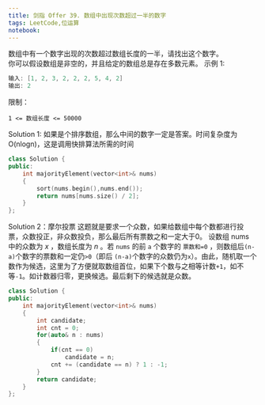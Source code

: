```yaml
---
title: 剑指 Offer 39. 数组中出现次数超过一半的数字
tags: LeetCode,位运算
notebook: 
---
```

数组中有一个数字出现的次数超过数组长度的一半，请找出这个数字。  
你可以假设数组是非空的，并且给定的数组总是存在多数元素。
示例 1: 
```cpp
输入: [1, 2, 3, 2, 2, 2, 5, 4, 2]
输出: 2
```
限制：
```
1 <= 数组长度 <= 50000
```

Solution 1:
如果是个排序数组，那么中间的数字一定是答案。时间复杂度为O(nlogn)，这是调用快排算法所需的时间

```cpp
class Solution {
public:
    int majorityElement(vector<int>& nums) 
    {
        sort(nums.begin(),nums.end());
        return nums[nums.size() / 2];
    }
};
```

Solution 2：摩尔投票
这题就是要求一个众数，如果给数组中每个数都进行投票，众数投正，非众数投负，那么最后所有票数之和一定大于0。 设数组 nums 中的众数为 $x$ ，数组长度为 $n$ 。若 `nums` 的前 `a` 个数字的 `票数和=0` ，则数组后`(n-a)`个数字的票数和一定仍`>0`（即后 `(n-a)`个数字的众数仍为`x`）。由此，随机取一个数作为候选，这里为了方便就取数组首位，如果下个数与之相等计数`+1`，如不等`-1`。如计数器归零，更换候选。最后剩下的候选就是众数。

```cpp
class Solution {
public:
    int majorityElement(vector<int>& nums) 
    {
        int candidate;
        int cnt = 0;
        for(auto& n : nums)
        {
            if(cnt == 0)
                candidate = n;
            cnt += (candidate == n) ? 1 : -1;
        }
        return candidate;     
    }
};
```